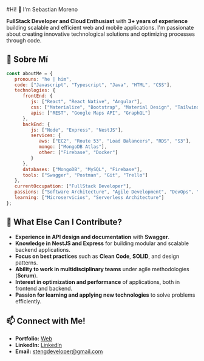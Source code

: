#Hi! 👋 I'm Sebastian Moreno

**FullStack Developer and Cloud Enthusiast** with **3+ years of experience** building scalable and efficient web and mobile applications. I'm passionate about creating innovative technological solutions and optimizing processes through code.

## 📝 Sobre Mí
```javascript
const aboutMe = {
   pronouns: "he | him",
   code: ["Javascript", "Typescript", "Java", "HTML", "CSS"],
   technologies: {
      frontEnd: {
         js: ["React", "React Native", "Angular"],
         css: ["Materialize", "Bootstrap", "Material Design", "Tailwind"],
         apis: ["REST", "Google Maps API", "GraphQL"]
      },
      backEnd: {
         js: ["Node", "Express", "NestJS"],
         services: {
            aws: ["EC2", "Route 53", "Load Balancers", "RDS", "S3"],
            mongo: ["MongoDB Atlas"],
            other: ["Firebase", "Docker"]
         }
      },
      databases: ["MongoDB", "MySQL", "Firebase"],
      tools: ["Swagger", "Postman", "Git", "Trello"]
   },
   currentOccupation: ["FullStack Developer"],
   passions: ["Software Architecture", "Agile Development", "DevOps", "Efficient APIs"],
   learning: ["Microservicios", "Serverless Architecture"]
};
```
## 🌟 What Else Can I Contribute?  
- **Experience in API design and documentation** with **Swagger**.  
- **Knowledge in NestJS and Express** for building modular and scalable backend applications.  
- **Focus on best practices** such as **Clean Code**, **SOLID**, and design patterns.  
- **Ability to work in multidisciplinary teams** under agile methodologies (**Scrum**).  
- **Interest in optimization and performance** of applications, both in frontend and backend.  
- **Passion for learning and applying new technologies** to solve problems efficiently.  

## 📫 Connect with Me!  
- **Portfolio:** [Web](https://steng-s-portfolio.vercel.app)  
- **LinkedIn:** [LinkedIn](https://www.linkedin.com/in/sebastian-moreno-rodriguez-b65267183/)  
- **Email:** stengdeveloper@gmail.com  

